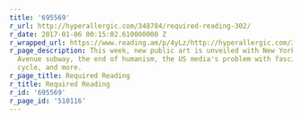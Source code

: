 ```yaml
---
title: '695569'
r_url: http://hyperallergic.com/348784/required-reading-302/
r_date: 2017-01-06 00:15:02.610000000 Z
r_wrapped_url: https://www.reading.am/p/4yLz/http://hyperallergic.com/348784/required-reading-302/
r_page_description: This week, new public art is unveiled with New York's new Second
  Avenue subway, the end of humanism, the US media's problem with fascism, the gentrification
  cycle, and more.
r_page_title: Required Reading
r_title: Required Reading
r_id: '695569'
r_page_id: '510116'
---
```


